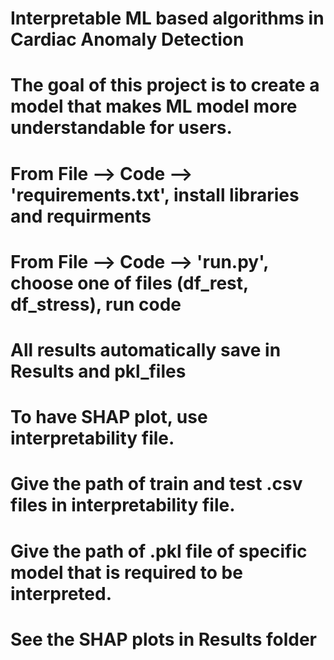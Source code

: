 # Interpretable ML based algorithms in Cardiac Anomaly Detection
# The goal of this project is to create a model that makes ML model more understandable for users. 


# From File --> Code --> 'requirements.txt', install libraries and requirments
# From File --> Code --> 'run.py', choose one of files (df_rest, df_stress), run code
# All results automatically save in Results and pkl_files
# To have SHAP plot, use interpretability file. 
# Give the path of train and test .csv files in interpretability file.
# Give the path of .pkl file of specific model that is required to be interpreted. 
# See the SHAP plots in Results folder 
